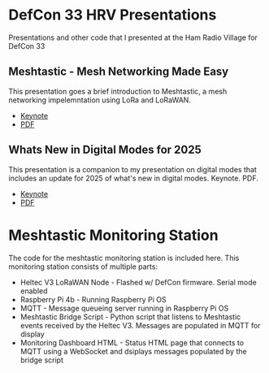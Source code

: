 # DefCon 33 HRV Presentations
Presentations and other code that I presented at the Ham Radio Village for DefCon 33

## Meshtastic - Mesh Networking Made Easy
This presentation goes a brief introduction to Meshtastic, a mesh networking impelemntation using LoRa and LoRaWAN. 
- [Keynote](./Presentations/Meshtastic%20-%20Mesh%20networking%20made%20easy.key)  
- [PDF](./Presentations/Meshtastic%20-%20Mesh%20networking%20made%20easy.pdf)

## Whats New in Digital Modes for 2025
This presentation is a companion to my presentation on digital modes that includes an update for 2025 of what's new in digital modes. Keynote. PDF.
- [Keynote](./Presentations/Meshtastic%20-%20Mesh%20networking%20made%20easy.key)  
- [PDF](./Presentations/Amateur%20Radio%20Digital%20Modes%20-%202025%20Update.pdf)

# Meshtastic Monitoring Station
The code for the meshtastic monitoring station is included here. This monitoring station consists of multiple parts:
* Heltec V3 LoRaWAN Node - Flashed w/ DefCon firmware. Serial mode enabled
* Raspberry Pi 4b - Running Raspberry Pi OS
* MQTT - Message queueing server running in Raspberry Pi OS
* Meshtastic Bridge Script - Python script that listens to Meshtastic events received by the Heltec V3. Messages are populated in MQTT for display
* Monitoring Dashboard HTML - Status HTML page that connects to MQTT using a WebSocket and dsiplays messages populated by the bridge script
